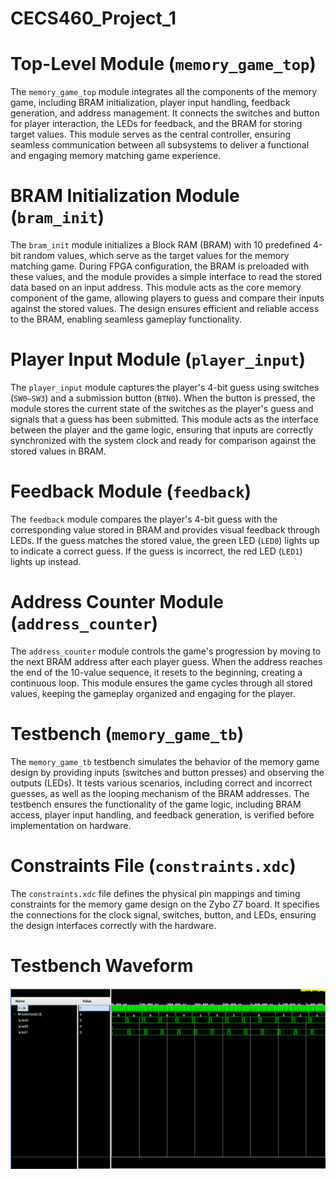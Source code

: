 # CECS460_Project_1

# Top-Level Module (`memory_game_top`)

The `memory_game_top` module integrates all the components of the memory game, including BRAM initialization, player input handling, feedback generation, and address management. It connects the switches and button for player interaction, the LEDs for feedback, and the BRAM for storing target values. This module serves as the central controller, ensuring seamless communication between all subsystems to deliver a functional and engaging memory matching game experience.

# BRAM Initialization Module (`bram_init`)

The `bram_init` module initializes a Block RAM (BRAM) with 10 predefined 4-bit random values, which serve as the target values for the memory matching game. During FPGA configuration, the BRAM is preloaded with these values, and the module provides a simple interface to read the stored data based on an input address. This module acts as the core memory component of the game, allowing players to guess and compare their inputs against the stored values. The design ensures efficient and reliable access to the BRAM, enabling seamless gameplay functionality.

# Player Input Module (`player_input`)

The `player_input` module captures the player's 4-bit guess using switches (`SW0–SW3`) and a submission button (`BTN0`). When the button is pressed, the module stores the current state of the switches as the player's guess and signals that a guess has been submitted. This module acts as the interface between the player and the game logic, ensuring that inputs are correctly synchronized with the system clock and ready for comparison against the stored values in BRAM.

# Feedback Module (`feedback`)

The `feedback` module compares the player's 4-bit guess with the corresponding value stored in BRAM and provides visual feedback through LEDs. If the guess matches the stored value, the green LED (`LED0`) lights up to indicate a correct guess. If the guess is incorrect, the red LED (`LED1`) lights up instead.

# Address Counter Module (`address_counter`)

The `address_counter` module controls the game's progression by moving to the next BRAM address after each player guess. When the address reaches the end of the 10-value sequence, it resets to the beginning, creating a continuous loop. This module ensures the game cycles through all stored values, keeping the gameplay organized and engaging for the player.

# Testbench (`memory_game_tb`)

The `memory_game_tb` testbench simulates the behavior of the memory game design by providing inputs (switches and button presses) and observing the outputs (LEDs). It tests various scenarios, including correct and incorrect guesses, as well as the looping mechanism of the BRAM addresses. The testbench ensures the functionality of the game logic, including BRAM access, player input handling, and feedback generation, is verified before implementation on hardware.

# Constraints File (`constraints.xdc`)

The `constraints.xdc` file defines the physical pin mappings and timing constraints for the memory game design on the Zybo Z7 board. It specifies the connections for the clock signal, switches, button, and LEDs, ensuring the design interfaces correctly with the hardware.

# Testbench Waveform

<img src="waveform.png">
